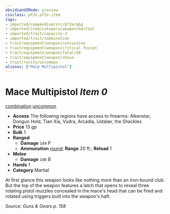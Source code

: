 ```yaml
---
obsidianUIMode: preview
cssclass: pf2e,pf2e-item
tags:
- imported/compendium/src/pf2e/g&g
- imported/item/category/weapon/martial
- imported/trait/capacity-3
- imported/trait/combination
- trait/equipment/weapon/concussive
- trait/equipment/weapon/critical-fusion
- trait/equipment/weapon/fatal/d8
- trait/equipment/weapon/shove
- trait/rarity/uncommon
aliases: ["Mace Multipistol"]
---
```

# Mace Multipistol *Item 0*  
[combination](combination-g-g.md)  [uncommon](uncommon.md)  

- **Access** The following regions have access to firearms: Alkenstar, Dongun Hold, Tian Xia, Vudra, Arcadia, Ustalav, the Shackles
- **Price** 13 gp
- **Bulk** 1
- **Ranged**  
  - **Damage** `1d4` P
  - **Ammunution** [round](round-10-g-g.md); **Range** 20 ft.; **Reload** 1
- **Melee**  
  - **Damage** `1d6` B
- **Hands** 1
- **Category** Martial

At first glance this weapon looks like nothing more than an iron-bound club. But the top of the weapon features a latch that opens to reveal three rotating pistol muzzles concealed in the mace's head that can be fired and rotated using triggers built into the weapon's haft.

*Source: Guns & Gears p. 158*